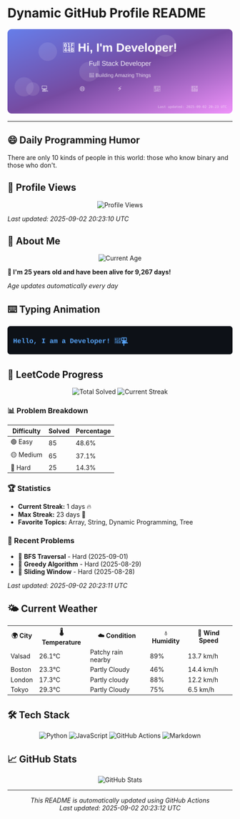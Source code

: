 # Dynamic GitHub Profile README

<!-- HEADER-START -->
<p align="center">
    <img src="./assets/header.svg" alt="Profile Header" />
</p>

---

<!-- HEADER-END -->

<!-- QUOTES-START -->
## 😄 Daily Programming Humor

There are only 10 kinds of people in this world: those who know binary and those who don't.

<!-- QUOTES-END -->

<!-- VISITOR-COUNTER-START -->
## 👀 Profile Views

<p align="center">
    <img src="https://img.shields.io/badge/Profile%20Views-652-blue?style=for-the-badge&logo=eye&logoColor=white" alt="Profile Views">
</p>

*Last updated: 2025-09-02 20:23:10 UTC*

<!-- VISITOR-COUNTER-END -->

<!-- AGE-START -->
## 🎂 About Me

<p align="center">
    <img src="https://img.shields.io/badge/Age-25%20years%204%20months%2014%20days-brightgreen?style=for-the-badge&logo=calendar&logoColor=white" alt="Current Age">
</p>

**🌟 I'm 25 years old and have been alive for 9,267 days!**

*Age updates automatically every day*

<!-- AGE-END -->

<!-- TYPING-ANIMATION-START -->
## ⌨️ Typing Animation

<p align="center">
    <img src="./assets/typing_animation.svg" alt="Typing Animation" />
</p>

<!-- TYPING-ANIMATION-END -->

<!-- LEETCODE-START -->
## 🧩 LeetCode Progress

<p align="center">
    <img src="https://img.shields.io/badge/Total%20Solved-175-brightgreen?style=for-the-badge&logo=leetcode&logoColor=white" alt="Total Solved">
    <img src="https://img.shields.io/badge/Current%20Streak-1%20days-orange?style=for-the-badge&logo=fire&logoColor=white" alt="Current Streak">
</p>

### 📊 Problem Breakdown

| Difficulty | Solved | Percentage |
|------------|--------|------------|
| 🟢 Easy | 85 | 48.6% |
| 🟡 Medium | 65 | 37.1% |
| 🔴 Hard | 25 | 14.3% |

### 🏆 Statistics
- **Current Streak:** 1 days 🔥
- **Max Streak:** 23 days 🏅
- **Favorite Topics:** Array, String, Dynamic Programming, Tree

### 📝 Recent Problems
- 🔴 **BFS Traversal** - Hard (2025-09-01)
- 🔴 **Greedy Algorithm** - Hard (2025-08-29)
- 🔴 **Sliding Window** - Hard (2025-08-28)

*Last updated: 2025-09-02 20:23:11 UTC*

<!-- LEETCODE-END -->

<!-- WEATHER-START -->
## 🌤️ Current Weather

<table>
<tr>
    <th>🌍 City</th>
    <th>🌡️ Temperature</th>
    <th>☁️ Condition</th>
    <th>💧 Humidity</th>
    <th>💨 Wind Speed</th>
</tr>
<tr>
    <td>Valsad</td>
    <td>26.1°C</td>
    <td>Patchy rain nearby</td>
    <td>89%</td>
    <td>13.7 km/h</td>
</tr>
<tr>
    <td>Boston</td>
    <td>23.3°C</td>
    <td>Partly Cloudy</td>
    <td>46%</td>
    <td>14.4 km/h</td>
</tr>
<tr>
    <td>London</td>
    <td>17.3°C</td>
    <td>Partly cloudy</td>
    <td>88%</td>
    <td>12.2 km/h</td>
</tr>
<tr>
    <td>Tokyo</td>
    <td>29.3°C</td>
    <td>Partly Cloudy</td>
    <td>75%</td>
    <td>6.5 km/h</td>
</tr>
</table>
<!-- WEATHER-END -->

## 🛠️ Tech Stack

<p align="center">
    <img src="https://img.shields.io/badge/Python-3776AB?style=for-the-badge&logo=python&logoColor=white" alt="Python">
    <img src="https://img.shields.io/badge/JavaScript-F7DF1E?style=for-the-badge&logo=javascript&logoColor=black" alt="JavaScript">
    <img src="https://img.shields.io/badge/GitHub%20Actions-2088FF?style=for-the-badge&logo=github-actions&logoColor=white" alt="GitHub Actions">
    <img src="https://img.shields.io/badge/Markdown-000000?style=for-the-badge&logo=markdown&logoColor=white" alt="Markdown">
</p>

## 📈 GitHub Stats

<p align="center">
    <img src="https://github-readme-stats.vercel.app/api?username=ambicuity&show_icons=true&theme=radical" alt="GitHub Stats">
</p>

---

<p align="center">
    <i>This README is automatically updated using GitHub Actions</i><br>
    <i>Last updated: 2025-09-02 20:23:12 UTC</i>
</p>
